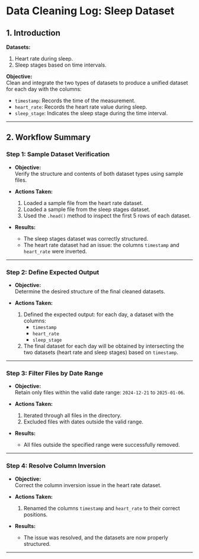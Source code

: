 # Data Cleaning Log: Sleep Dataset

## 1. Introduction
**Datasets:**  
1. Heart rate during sleep.  
2. Sleep stages based on time intervals.  

**Objective:**  
Clean and integrate the two types of datasets to produce a unified dataset for each day with the columns:
- `timestamp`: Records the time of the measurement.  
- `heart_rate`: Records the heart rate value during sleep.  
- `sleep_stage`: Indicates the sleep stage during the time interval.

---

## 2. Workflow Summary

### **Step 1: Sample Dataset Verification**
- **Objective:**  
  Verify the structure and contents of both dataset types using sample files.

- **Actions Taken:**  
  1. Loaded a sample file from the heart rate dataset.  
  2. Loaded a sample file from the sleep stages dataset.  
  3. Used the `.head()` method to inspect the first 5 rows of each dataset.

- **Results:**  
  - The sleep stages dataset was correctly structured.  
  - The heart rate dataset had an issue: the columns `timestamp` and `heart_rate` were inverted.

---

### **Step 2: Define Expected Output**
- **Objective:**  
  Determine the desired structure of the final cleaned datasets.  

- **Actions Taken:**  
  1. Defined the expected output: for each day, a dataset with the columns:
     - `timestamp`
     - `heart_rate`
     - `sleep_stage`
  2. The final dataset for each day will be obtained by intersecting the two datasets (heart rate and sleep stages) based on `timestamp`.

---

### **Step 3: Filter Files by Date Range**
- **Objective:**  
  Retain only files within the valid date range: `2024-12-21` to `2025-01-06`.  

- **Actions Taken:**  
  1. Iterated through all files in the directory.
  2. Excluded files with dates outside the valid range.

- **Results:**  
  - All files outside the specified range were successfully removed.

---

### **Step 4: Resolve Column Inversion**
- **Objective:**  
  Correct the column inversion issue in the heart rate dataset.  

- **Actions Taken:**  
  1. Renamed the columns `timestamp` and `heart_rate` to their correct positions.  

- **Results:**  
  - The issue was resolved, and the datasets are now properly structured.

---

